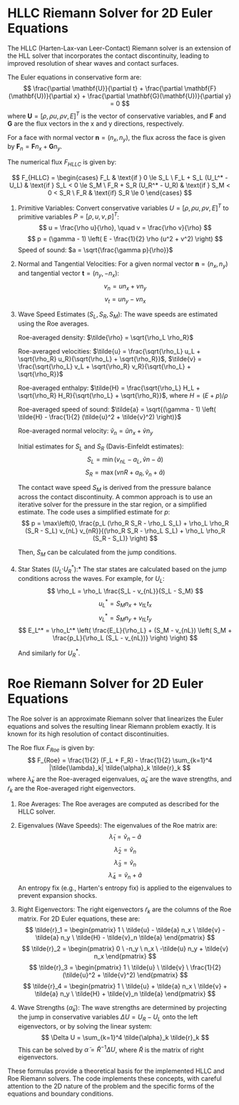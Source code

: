 
# HLLC Riemann Solver for 2D Euler Equations

The HLLC (Harten-Lax-van Leer-Contact) Riemann solver is an extension of the HLL solver that incorporates the contact discontinuity, leading to improved resolution of shear waves and contact surfaces.

The Euler equations in conservative form are: $$ \frac{\partial \mathbf{U}}{\partial t} + \frac{\partial \mathbf{F}(\mathbf{U})}{\partial x} + \frac{\partial \mathbf{G}(\mathbf{U})}{\partial y} = 0 $$ where $\mathbf{U} = [\rho, \rho u, \rho v, E]^T$ is the vector of conservative variables, and $\mathbf{F}$ and $\mathbf{G}$ are the flux vectors in the x and y directions, respectively.

For a face with normal vector $\mathbf{n} = (n_x, n_y)$, the flux across the face is given by $\mathbf{F}_n = \mathbf{F} n_x + \mathbf{G} n_y$.

The numerical flux $F_{HLLC}$ is given by: 

$$ F_{HLLC} = \begin{cases} F_L & \text{if } 0 \le S_L \ F_L + S_L (U_L^* - U_L) & \text{if } S_L < 0 \le S_M \ F_R + S_R (U_R^* - U_R) & \text{if } S_M < 0 < S_R \ F_R & \text{if} S_R \le 0 \end{cases} $$

1. Primitive Variables: Convert conservative variables $U = [\rho, \rho u, \rho v, E]^T$ to primitive variables $P = [\rho, u, v, p]^T$: $$ u = \frac{\rho u}{\rho}, \quad v = \frac{\rho v}{\rho} $$ $$ p = (\gamma - 1) \left( E - \frac{1}{2} \rho (u^2 + v^2) \right) $$ Speed of sound: $a = \sqrt{\frac{\gamma p}{\rho}}$

2. Normal and Tangential Velocities: For a given normal vector $\mathbf{n} = (n_x, n_y)$ and tangential vector $\mathbf{t} = (n_y, -n_x)$: $$ v_n = u n_x + v n_y $$ $$ v_t = u n_y - v n_x $$

3. Wave Speed Estimates ($S_L, S_R, S_M$): The wave speeds are estimated using the Roe averages. 

    Roe-averaged density: $\tilde{\rho} = \sqrt{\rho_L \rho_R}$ 

    Roe-averaged velocities: $\tilde{u} = \frac{\sqrt{\rho_L} u_L + \sqrt{\rho_R} u_R}{\sqrt{\rho_L} + \sqrt{\rho_R}}$, $\tilde{v} = \frac{\sqrt{\rho_L} v_L + \sqrt{\rho_R} v_R}{\sqrt{\rho_L} + \sqrt{\rho_R}}$

    Roe-averaged enthalpy: $\tilde{H} = \frac{\sqrt{\rho_L} H_L + \sqrt{\rho_R} H_R}{\sqrt{\rho_L} + \sqrt{\rho_R}}$, where $H = (E+p)/\rho$ 

    Roe-averaged speed of sound: $\tilde{a} = \sqrt{(\gamma - 1) \left( \tilde{H} - \frac{1}{2} (\tilde{u}^2 + \tilde{v}^2) \right)}$ 

    Roe-averaged normal velocity: $\tilde{v}_n = \tilde{u} n_x + \tilde{v} n_y$

    Initial estimates for $S_L$ and $S_R$ (Davis-Einfeldt estimates): $$ S_L = \min(v_{nL} - a_L, \tilde{v}n - \tilde{a}) $$ $$ S_R = \max(v{nR} + a_R, \tilde{v}_n + \tilde{a}) $$

    The contact wave speed $S_M$ is derived from the pressure balance across the contact discontinuity. A common approach is to use an iterative solver for the pressure in the star region, or a simplified estimate. The code uses a simplified estimate for $p$: $$ p = \max\left(0, \frac{p_L (\rho_R S_R - \rho_L S_L) + \rho_L \rho_R (S_R - S_L) v_{nL} v_{nR}}{(\rho_R S_R - \rho_L S_L) + \rho_L \rho_R (S_R - S_L)} \right) $$ 
    
    Then, $S_M$ can be calculated from the jump conditions.

4. Star States ($U_L^, U_R^*$):* The star states are calculated based on the jump conditions across the waves. For example, for $U_L$: 
    $$ \rho_L = \rho_L \frac{S_L - v_{nL}}{S_L - S_M} $$ $$ u_L^* = S_M n_x + v_{tL} t_x $$ $$ v_L^* = S_M n_y + v_{tL} t_y $$ $$ E_L^* = \rho_L^* \left( \frac{E_L}{\rho_L} + (S_M - v_{nL}) \left( S_M + \frac{p_L}{\rho_L (S_L - v_{nL})} \right) \right) $$

    And similarly for $U_R^*$.


# Roe Riemann Solver for 2D Euler Equations

The Roe solver is an approximate Riemann solver that linearizes the Euler equations and solves the resulting linear Riemann problem exactly. It is known for its high resolution of contact discontinuities.

The Roe flux $F_{Roe}$ is given by: $$ F_{Roe} = \frac{1}{2} (F_L + F_R) - \frac{1}{2} \sum_{k=1}^4 |\tilde{\lambda}_k| \tilde{\alpha}_k \tilde{r}_k $$ where $\tilde{\lambda}_k$ are the Roe-averaged eigenvalues, $\tilde{\alpha}_k$ are the wave strengths, and $\tilde{r}_k$ are the Roe-averaged right eigenvectors.

1. Roe Averages: The Roe averages are computed as described for the HLLC solver.

2. Eigenvalues (Wave Speeds): The eigenvalues of the Roe matrix are: $$ \tilde{\lambda}_1 = \tilde{v}_n - \tilde{a} $$ $$ \tilde{\lambda}_2 = \tilde{v}_n $$ $$ \tilde{\lambda}_3 = \tilde{v}_n $$ $$ \tilde{\lambda}_4 = \tilde{v}_n + \tilde{a} $$ An entropy fix (e.g., Harten's entropy fix) is applied to the eigenvalues to prevent expansion shocks.

3. Right Eigenvectors: The right eigenvectors $\tilde{r}_k$ are the columns of the Roe matrix. For 2D Euler equations, these are: $$ \tilde{r}_1 = \begin{pmatrix} 1 \ \tilde{u} - \tilde{a} n_x \ \tilde{v} - \tilde{a} n_y \ \tilde{H} - \tilde{v}_n \tilde{a} \end{pmatrix} $$ $$ \tilde{r}_2 = \begin{pmatrix} 0 \ -n_y \ n_x \ -\tilde{u} n_y + \tilde{v} n_x \end{pmatrix} $$ $$ \tilde{r}_3 = \begin{pmatrix} 1 \ \tilde{u} \ \tilde{v} \ \frac{1}{2}(\tilde{u}^2 + \tilde{v}^2) \end{pmatrix} $$ $$ \tilde{r}_4 = \begin{pmatrix} 1 \ \tilde{u} + \tilde{a} n_x \ \tilde{v} + \tilde{a} n_y \ \tilde{H} + \tilde{v}_n \tilde{a} \end{pmatrix} $$

4. Wave Strengths ($\tilde{\alpha}_k$): The wave strengths are determined by projecting the jump in conservative variables $\Delta U = U_R - U_L$ onto the left eigenvectors, or by solving the linear system: $$ \Delta U = \sum_{k=1}^4 \tilde{\alpha}_k \tilde{r}_k $$ This can be solved by $\tilde{\alpha} = \tilde{R}^{-1} \Delta U$, where $\tilde{R}$ is the matrix of right eigenvectors.


These formulas provide a theoretical basis for the implemented HLLC and Roe Riemann solvers. The code implements these concepts, with careful attention to the 2D nature of the problem and the specific forms of the equations and boundary conditions.
